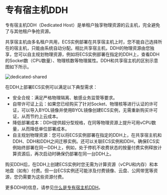 # 专有宿主机DDH

专有宿主机DDH（Dedicated Host）是单租户独享物理资源的云主机，完全避免了与其他租户争抢资源。

共享宿主机由多名租户共用，ECS实例部署在共享宿主机上时，您不能自己选择所在的宿主机，只能由系统自动分配。相比共享宿主机，DDH的物理资源由您独享，您可以自主规划物理资源，例如将ECS实例部署在指定的DDH上，查看DDH的Socket数（CPU数量）、物理核数等物理属性。DDH和共享宿主机的区别示意图如下所示。

![dedicated-shared](https://static-aliyun-doc.oss-accelerate.aliyuncs.com/assets/img/zh-CN/2370605261/p290582.png)

在DDH上部署ECS实例可以满足以下典型需求：

-   安全合规：满足严格物理隔离、敏感业务监管等要求。
-   自带许可证上云：如果您已经购买了针对Socket、物理核等进行认证的许可证，可以导入BYOL镜像并使用BYOL镜像创建ECS实例，无需重新购买许可证，从而节约上云成本。
-   降低部署成本：DDH提供超分型规格，在同等物理资源上提升可用vCPU数量，从而降低单位部署成本。
-   自主规划物理资源：您可以将ECS实例部署在指定的DDH上，在共享宿主机和DDH、DDH和DDH之间迁移实例。还可以关联ECS实例和DDH，确保ECS实例始终部署在同一DDH上，例如，处于停机不收费状态的按量付费实例释放计算资源后，再次启动时确保仍部署在同一台DDH上。

购买DDH后，在DDH上创建ECS实例时您无需为计算资源（vCPU和内存）和本地盘（如有）付费。但一台ECS实例还可能涉及付费镜像、云盘、公网带宽等资源，您仍需要为这些资源付费。

更多DDH的信息，请参见[什么是专有宿主机DDH](/intl.zh-CN/产品简介/什么是专有宿主机DDH.md)。


